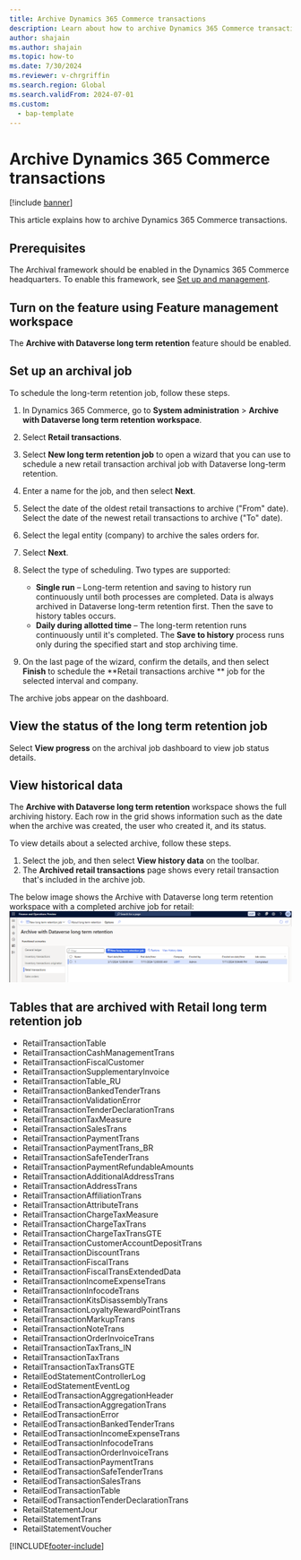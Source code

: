 ```yaml
---
title: Archive Dynamics 365 Commerce transactions
description: Learn about how to archive Dynamics 365 Commerce transactions.
author: shajain
ms.author: shajain
ms.topic: how-to    
ms.date: 7/30/2024
ms.reviewer: v-chrgriffin
ms.search.region: Global
ms.search.validFrom: 2024-07-01
ms.custom: 
  - bap-template
---
```


# Archive Dynamics 365 Commerce transactions

[!include [banner](includes/banner.md)]

This article explains how to archive Dynamics 365 Commerce transactions.

## Prerequisites

The Archival framework should be enabled in the Dynamics 365 Commerce headquarters. To enable this framework, see [Set up and management](archive-setup-manage.md).

## Turn on the feature using Feature management workspace

The **Archive with Dataverse long term retention** feature should be enabled.

## Set up an archival job

To schedule the long-term retention job, follow these steps.

1. In Dynamics 365 Commerce, go to **System administration** \> **Archive with Dataverse long term retention workspace**.
1. Select **Retail transactions**.
1. Select **New long term retention job** to open a wizard that you can use to schedule a new retail transaction archival job with Dataverse long-term retention.
1. Enter a name for the job, and then select **Next**.
1. Select the date of the oldest retail transactions to archive ("From" date). Select the date of the newest retail transactions to archive ("To" date).
1. Select the legal entity (company) to archive the sales orders for.
1. Select **Next**.
1. Select the type of scheduling. Two types are supported:

    - **Single run** – Long-term retention and saving to history run continuously until both processes are completed. Data is always archived in Dataverse long-term retention first. Then the save to history tables occurs.
    - **Daily during allotted time** – The long-term retention runs continuously until it's completed. The **Save to history** process runs only during the specified start and stop archiving time.

1. On the last page of the wizard, confirm the details, and then select **Finish** to schedule the **Retail transactions archive ** job for the selected interval and company.

The archive jobs appear on the dashboard.
    
## View the status of the long term retention job

Select **View progress** on the archival job dashboard to view job status details.

## View historical data

The **Archive with Dataverse long term retention** workspace shows the full archiving history. Each row in the grid shows information such as the date when the archive was created, the user who created it, and its status.

To view details about a selected archive, follow these steps.

1. Select the job, and then select **View history data** on the toolbar.
1. The **Archived retail transactions** page shows every retail transaction that's included in the archive job. 

The below image shows the Archive with Dataverse long term retention workspace with a completed archive job for retail:
![Archive with Dataverse long term retention workspace for Retail](./articles/commerce/media/Retail_LTR.png "Archive with Dataverse long term retention workspace for Retail")

## Tables that are archived with Retail long term retention job
- RetailTransactionTable
- RetailTransactionCashManagementTrans
- RetailTransactionFiscalCustomer
- RetailTransactionSupplementaryInvoice
- RetailTransactionTable_RU
- RetailTransactionBankedTenderTrans
- RetailTransactionValidationError
- RetailTransactionTenderDeclarationTrans
- RetailTransactionTaxMeasure
- RetailTransactionSalesTrans
- RetailTransactionPaymentTrans
- RetailTransactionPaymentTrans_BR
- RetailTransactionSafeTenderTrans
- RetailTransactionPaymentRefundableAmounts
- RetailTransactionAdditionalAddressTrans
- RetailTransactionAddressTrans
- RetailTransactionAffiliationTrans
- RetailTransactionAttributeTrans
- RetailTransactionChargeTaxMeasure
- RetailTransactionChargeTaxTrans
- RetailTransactionChargeTaxTransGTE
- RetailTransactionCustomerAccountDepositTrans
- RetailTransactionDiscountTrans
- RetailTransactionFiscalTrans
- RetailTransactionFiscalTransExtendedData
- RetailTransactionIncomeExpenseTrans
- RetailTransactionInfocodeTrans
- RetailTransactionKitsDisassemblyTrans
- RetailTransactionLoyaltyRewardPointTrans                          
- RetailTransactionMarkupTrans
- RetailTransactionNoteTrans
- RetailTransactionOrderInvoiceTrans
- RetailTransactionTaxTrans_IN
- RetailTransactionTaxTrans
- RetailTransactionTaxTransGTE
- RetailEodStatementControllerLog
- RetailEodStatementEventLog
- RetailEodTransactionAggregationHeader
- RetailEodTransactionAggregationTrans
- RetailEodTransactionError
- RetailEodTransactionBankedTenderTrans
- RetailEodTransactionIncomeExpenseTrans
- RetailEodTransactionInfocodeTrans
- RetailEodTransactionOrderInvoiceTrans
- RetailEodTransactionPaymentTrans
- RetailEodTransactionSafeTenderTrans
- RetailEodTransactionSalesTrans
- RetailEodTransactionTable
- RetailEodTransactionTenderDeclarationTrans
- RetailStatementJour
- RetailStatementTrans
- RetailStatementVoucher  


[!INCLUDE[footer-include](../includes/footer-banner.md)]

